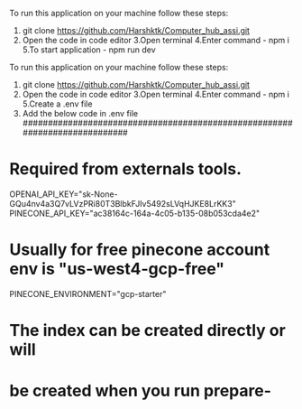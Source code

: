 To run this application on your machine follow these steps:
1. git clone  https://github.com/Harshktk/Computer_hub_assi.git
2. Open the code in code editor
3.Open terminal
4.Enter command - npm i
5.To start application - npm run dev


To run this application on your machine follow these steps:
1. git clone  https://github.com/Harshktk/Computer_hub_assi.git
2. Open the code in code editor
3.Open terminal
4.Enter command - npm i
5.Create a .env file
6. Add the below code in .env file
###########################################################################
# Required from externals tools.
OPENAI_API_KEY="sk-None-GQu4nv4a3Q7vLVzPRi80T3BlbkFJIv5492sLVqHJKE8LrKK3"
PINECONE_API_KEY="ac38164c-164a-4c05-b135-08b053cda4e2"

# Usually for free pinecone account env is "us-west4-gcp-free"
PINECONE_ENVIRONMENT="gcp-starter"

# The index can be created directly or will
# be created when you run prepare-data npm command
PINECONE_INDEX_NAME="chatboot"

# A user defined name space is better to help pinecone where to look
PINECONE_NAME_SPACE="name_b"

# Path to your file
PDF_PATH="./docs/Corpus.pdf"

# Pinecone index creation requires time so hence we wait for 3 minutes
# If you dont want to wait, create index on the pinecone console 
# https://app.pinecone.io/organizations
INDEX_INIT_TIMEOUT=240000

######################################################################
7.npm run prepare:data
8.npm run dev
9.In your browser open - http://localhost:3000/


Tech used:
1.Next.js
2.Typescript
3.Openai as chatgpt
4.Langchain
5.Pinecone index as vector database



Tech used:
1.Next.js
2.Typescript
3.Openai as chatgpt
4.Langchain
5.Pinecone index as vector database
